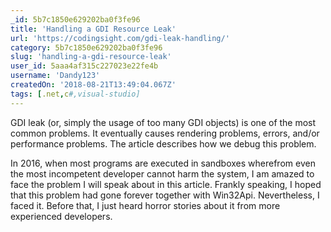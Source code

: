 ```yaml
---
_id: 5b7c1850e629202ba0f3fe96
title: 'Handling a GDI Resource Leak'
url: 'https://codingsight.com/gdi-leak-handling/'
category: 5b7c1850e629202ba0f3fe96
slug: 'handling-a-gdi-resource-leak'
user_id: 5aaa4af315c227023e22fe4b
username: 'Dandy123'
createdOn: '2018-08-21T13:49:04.067Z'
tags: [.net,c#,visual-studio]
---
```


GDI leak (or, simply the usage of too many GDI objects) is one of the most common problems. It eventually causes rendering problems, errors, and/or performance problems. The article describes how we debug this problem.

In 2016, when most programs are executed in sandboxes wherefrom even the most incompetent developer cannot harm the system, I am amazed to face the problem I will speak about in this article. Frankly speaking, I hoped that this problem had gone forever together with Win32Api. Nevertheless, I faced it. Before that, I just heard horror stories about it from more experienced developers.
